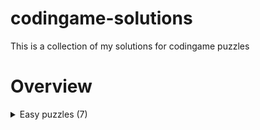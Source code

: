 # codingame-solutions
This is a collection of my solutions for codingame puzzles 


# Overview
<details>
  <summary>Easy puzzles (7)</summary>
  
    
| Puzzle  | Languages  | Extras |
|---|---|---|
| [Horse-racing Duals](https://www.codingame.com/training/easy/horse-racing-duals)               | C, Python, Bash | ✔️  Got the "Bash rider" achievment |
| [Mars Lander - Episode 1](https://www.codingame.com/training/easy/mars-lander-episode-1)       | C         | ✔️ Got the "Economic" achievment    |
| [ASCII Art](https://www.codingame.com/training/easy/ascii-art)                                 | C         |   |
| [Temperatures](https://www.codingame.com/training/easy/temperatures)                           | C         |   |
| [Hidden Messages In Images](https://www.codingame.com/training/easy/hidden-messages-in-images) | C         |   |
| [MIME Type](https://www.codingame.com/training/easy/mime-type)                                 | C, Python |   |
| [Shadow Casting](https://www.codingame.com/training/easy/shadow-casting)                       | C         |   |
  
</details>
